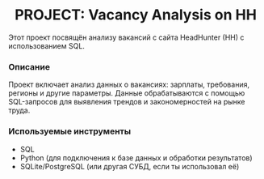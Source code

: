 # <center> **PROJECT: Vacancy Analysis on HH**

Этот проект посвящён анализу вакансий с сайта HeadHunter (HH) с использованием SQL.

### **Описание**
Проект включает анализ данных о вакансиях: зарплаты, требования, регионы и другие параметры. Данные обрабатываются с помощью SQL-запросов для выявления трендов и закономерностей на рынке труда.

### **Используемые инструменты**
- SQL
- Python (для подключения к базе данных и обработки результатов)
- SQLite/PostgreSQL (или другая СУБД, если ты использовал её)